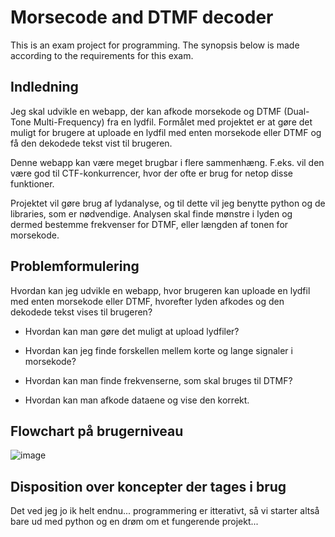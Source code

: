 # Morsecode and DTMF decoder
This is an exam project for programming.
The synopsis below is made according to the requirements for this exam.

## Indledning
Jeg skal udvikle en webapp, der kan afkode morsekode og DTMF (Dual-Tone Multi-Frequency) fra en lydfil. Formålet med projektet er at gøre det muligt for brugere at uploade en lydfil med enten morsekode eller DTMF og få den dekodede tekst vist til brugeren.

Denne webapp kan være meget brugbar i flere sammenhæng. F.eks. vil den være god til CTF-konkurrencer, hvor der ofte er brug for netop disse funktioner.

Projektet vil gøre brug af lydanalyse, og til dette vil jeg benytte python og de libraries, som er nødvendige. Analysen skal finde mønstre i lyden og dermed bestemme frekvenser for DTMF, eller længden af tonen for morsekode.


## Problemformulering
Hvordan kan jeg udvikle en webapp, hvor brugeren kan uploade en lydfil med enten morsekode eller DTMF, hvorefter lyden afkodes og den dekodede tekst vises til brugeren?

 - Hvordan kan man gøre det muligt at upload lydfiler?

 - Hvordan kan jeg finde forskellen mellem korte og lange signaler i morsekode?

 - Hvordan kan man finde frekvenserne, som skal bruges til DTMF?

 - Hvordan kan man afkode dataene og vise den korrekt.


## Flowchart på brugerniveau
![image](https://github.com/user-attachments/assets/7c592932-d252-4234-8dec-b85c9192e85d)

## Disposition over koncepter der tages i brug
Det ved jeg jo ik helt endnu... programmering er itterativt, så vi starter altså bare ud med python og en drøm om et fungerende projekt...
